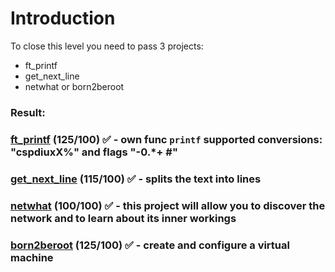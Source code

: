 # Introduction
To close this level you need to pass 3 projects:
* ft_printf
* get_next_line
* netwhat or born2beroot

### Result:
### [ft_printf](./ft_printf) (125/100) ✅  - own func ```printf``` supported conversions: "cspdiuxX%" and flags "-0.*+ #"
### [get_next_line](./get_next_line) (115/100) ✅  - splits the text into lines
### [netwhat](./netwhat) (100/100) ✅  - this project will allow you to discover the network and to learn about its inner workings
### [born2beroot](./born2beroot) (125/100) ✅ - create and configure a virtual machine
